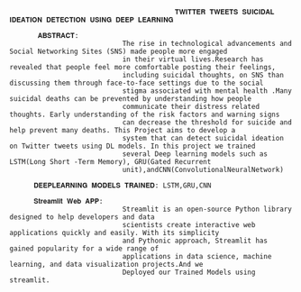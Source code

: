                                              𝐓𝐖𝐈𝐓𝐓𝐄𝐑 𝐓𝐖𝐄𝐄𝐓𝐒 𝐒𝐔𝐈𝐂𝐈𝐃𝐀𝐋 𝐈𝐃𝐄𝐀𝐓𝐈𝐎𝐍 𝐃𝐄𝐓𝐄𝐂𝐓𝐈𝐎𝐍 𝐔𝐒𝐈𝐍𝐆 𝐃𝐄𝐄𝐏 𝐋𝐄𝐀𝐑𝐍𝐈𝐍𝐆

           𝐀𝐁𝐒𝐓𝐑𝐀𝐂𝐓:
                                The rise in technological advancements and Social Networking Sites (SNS) made people more engaged 
                                in their virtual lives.Research has revealed that people feel more comfortable posting their feelings, 
                                including suicidal thoughts, on SNS than discussing them through face-to-face settings due to the social 
                                stigma associated with mental health .Many suicidal deaths can be prevented by understanding how people 
                                communicate their distress related thoughts. Early understanding of the risk factors and warning signs 
                                can decrease the threshold for suicide and help prevent many deaths. This Project aims to develop a 
                                system that can detect suicidal ideation on Twitter tweets using DL models. In this project we trained 
                                several Deep learning models such as LSTM(Long Short -Term Memory), GRU(Gated Recurrent 
                                unit),andCNN(ConvolutionalNeuralNetwork)

          𝐃𝐄𝐄𝐏𝐋𝐄𝐀𝐑𝐍𝐈𝐍𝐆 𝐌𝐎𝐃𝐄𝐋𝐒 𝐓𝐑𝐀𝐈𝐍𝐄𝐃: LSTM,GRU,CNN
          
          𝐒𝐭𝐫𝐞𝐚𝐦𝐥𝐢𝐭 𝐖𝐞𝐛 𝐀𝐏𝐏:
                                Streamlit is an open-source Python library designed to help developers and data 
                                scientists create interactive web applications quickly and easily. With its simplicity 
                                and Pythonic approach, Streamlit has gained popularity for a wide range of 
                                applications in data science, machine learning, and data visualization projects.And we
                                Deployed our Trained Models using streamlit.
                              
                
                       


          
          
                            
                                
